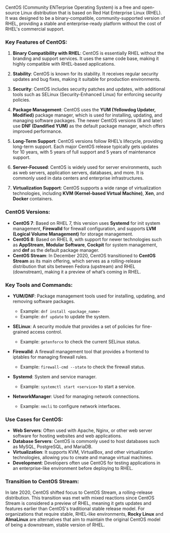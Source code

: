 CentOS (Community ENTerprise Operating System) is a free and open-source Linux distribution that is based on Red Hat Enterprise Linux (RHEL). It was designed to be a binary-compatible, community-supported version of RHEL, providing a stable and enterprise-ready platform without the cost of RHEL's commercial support.

### Key Features of CentOS:
1. **Binary Compatibility with RHEL**: CentOS is essentially RHEL without the branding and support services. It uses the same code base, making it highly compatible with RHEL-based applications.
  
2. **Stability**: CentOS is known for its stability. It receives regular security updates and bug fixes, making it suitable for production environments.

3. **Security**: CentOS includes security patches and updates, with additional tools such as SELinux (Security-Enhanced Linux) for enforcing security policies.

4. **Package Management**: CentOS uses the **YUM (Yellowdog Updater, Modified)** package manager, which is used for installing, updating, and managing software packages. The newer CentOS versions (8 and later) use **DNF (Dandified YUM)** as the default package manager, which offers improved performance.

5. **Long-Term Support**: CentOS versions follow RHEL’s lifecycle, providing long-term support. Each major CentOS release typically gets updates for 10 years, with 5 years of full support and 5 years of maintenance support.

6. **Server-Focused**: CentOS is widely used for server environments, such as web servers, application servers, databases, and more. It is commonly used in data centers and enterprise infrastructures.

7. **Virtualization Support**: CentOS supports a wide range of virtualization technologies, including **KVM (Kernel-based Virtual Machine)**, **Xen**, and **Docker** containers.

### CentOS Versions:
- **CentOS 7**: Based on RHEL 7, this version uses **Systemd** for init system management, **Firewalld** for firewall configuration, and supports **LVM (Logical Volume Management)** for storage management.
- **CentOS 8**: Based on RHEL 8, with support for newer technologies such as **AppStream**, **Modular Software**, **Cockpit** for system management, and **dnf** as the default package manager.
- **CentOS Stream**: In December 2020, CentOS transitioned to **CentOS Stream** as its main offering, which serves as a rolling-release distribution that sits between Fedora (upstream) and RHEL (downstream), making it a preview of what’s coming in RHEL.

### Key Tools and Commands:
- **YUM/DNF**: Package management tools used for installing, updating, and removing software packages.
  - Example: `dnf install <package_name>`
  - Example: `dnf update` to update the system.
  
- **SELinux**: A security module that provides a set of policies for fine-grained access control.
  - Example: `getenforce` to check the current SELinux status.
  
- **Firewalld**: A firewall management tool that provides a frontend to iptables for managing firewall rules.
  - Example: `firewall-cmd --state` to check the firewall status.
  
- **Systemd**: System and service manager.
  - Example: `systemctl start <service>` to start a service.
  
- **NetworkManager**: Used for managing network connections.
  - Example: `nmcli` to configure network interfaces.

### Use Cases for CentOS:
- **Web Servers**: Often used with Apache, Nginx, or other web server software for hosting websites and web applications.
- **Database Servers**: CentOS is commonly used to host databases such as MySQL, PostgreSQL, and MariaDB.
- **Virtualization**: It supports KVM, VirtualBox, and other virtualization technologies, allowing you to create and manage virtual machines.
- **Development**: Developers often use CentOS for testing applications in an enterprise-like environment before deploying to RHEL.

### Transition to CentOS Stream:
In late 2020, CentOS shifted focus to CentOS Stream, a rolling-release distribution. This transition was met with mixed reactions since CentOS Stream is considered a preview of RHEL, meaning it gets updates and features earlier than CentOS's traditional stable release model. For organizations that require stable, RHEL-like environments, **Rocky Linux** and **AlmaLinux** are alternatives that aim to maintain the original CentOS model of being a downstream, stable version of RHEL.

